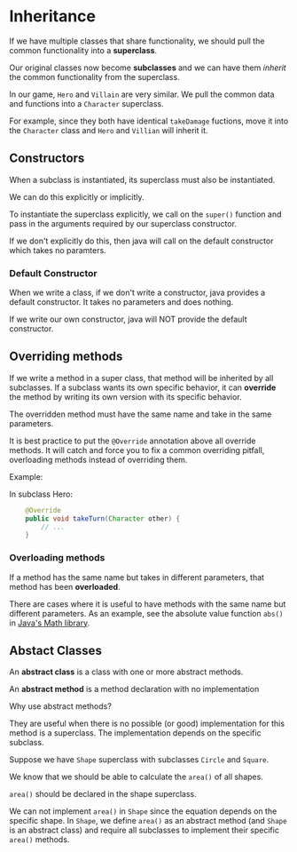 # Inheritance

If we have multiple classes that share functionality, we should pull
the common functionality into a **superclass**.

Our original classes now become **subclasses** and we can have them *inherit*
the common functionality from the superclass.

In our game, `Hero` and `Villain` are very similar. We pull the common data and
functions into a `Character` superclass.

For example, since they both have identical `takeDamage` fuctions, move it
into the `Character` class and `Hero` and `Villian` will inherit it.

## Constructors

When a subclass is instantiated, its superclass must also be instantiated.

We can do this explicitly or implicitly.

To instantiate the superclass explicitly, we call on the `super()` function
and pass in the arguments required by our superclass constructor.

If we don't explicitly do this, then java will call on the default constructor
which takes no paramters.

### Default Constructor 

When we write a class, if we don't write a constructor, java provides a 
default constructor. It takes no parameters and does nothing.

If we write our own constructor, java will NOT provide the default constructor.

## Overriding methods

If we write a method in a super class, that method will be inherited by
all subclasses. If a subclass wants its own specific behavior, it can 
**override** the method by writing its own version with its specific behavior.

The overridden method must have the same name and take in the same parameters.

It is best practice to put the `@Override` annotation above all
override methods. It will catch and force you to fix a common overriding
pitfall, overloading methods instead of overriding them.

Example:

In subclass Hero:

```java
    @Override
    public void takeTurn(Character other) {
        // ...
    }
```

### Overloading methods

If a method has the same name but takes in different parameters, that method
has been **overloaded**.

There are cases where it is useful to have methods with the same name but
different parameters. As an example, see the absolute value function
`abs()` in [Java's Math library](https://docs.oracle.com/javase/8/docs/api/java/lang/Math.html).

## Abstact Classes

An **abstract class** is a class with one or more abstract methods.

An **abstract method** is a method declaration with no implementation

Why use abstract methods?

They are useful when there is no possible (or good) implementation for this
method is a superclass. The implementation depends on the specific subclass.

Suppose we have `Shape` superclass with subclasses `Circle` and `Square`.

We know that we should be able to calculate the `area()` of all shapes.

`area()` should be declared in the shape superclass.

We can not implement `area()` in `Shape` since the equation depends on the 
specific shape. In `Shape`, we define `area()` as an abstract method (and 
`Shape` is an abstract class) and require all subclasses to implement their
specific `area()` methods.